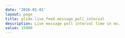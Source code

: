 ```yaml
---
date: '2016-01-01'
layout: page
title: glide.live_feed.message_poll_interval
description: Live message poll interval time in ms.
value: 15000
---
```

